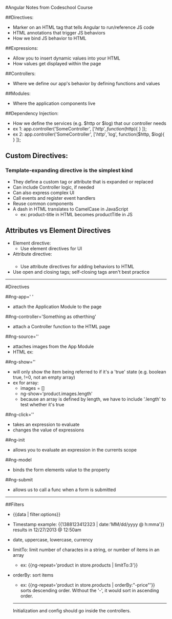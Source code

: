 #Angular Notes from Codeschool Course

##Directives:
- Marker on an HTML tag that tells Angular to run/reference JS code
- HTML annotations that trigger JS behaviors
- How we bind JS behavior to HTML

##Expressions:
- Allow you to insert dynamic values into your HTML
- How values get displayed within the page

##Controllers:
- Where we define our app's behavior by defining functions and values

##Modules:
- Where the application components live

##Dependency Injection:
- How we define the services (e.g. $http or $log) that our controller needs
- ex 1: app.controller('SomeController', ['$http', function($http){	
} ]);
- ex 2: app.controller('SomeController', ['$http', '$log', function($http, $log){	
} ]);

## Custom Directives:
### Template-expanding directive is the simplest kind
- They define a custom tag or attribute that is expanded or replaced
- Can include Controller logic, if needed
- Can also express complex UI
- Call events and register event handlers
- Reuse common components
- A dash in HTML translates to CamelCase in JavaScript
	- ex: product-title in HTML becomes productTitle in JS

## Attributes vs Element Directives
- Element directive: <product-title></product-title>
	- Use element directives for UI
- Attribute directive: <h3 product-title></h3>
	- Use attribute directives for adding behaviors to HTML
- Use open and closing tags; self-closing tags aren't best practice

---
#Directives

##ng-app=' '
- attach the Application Module to the page

##ng-controller='Something as otherthing'
- attach a Controller function to the HTML page

##ng-source=''
- attaches images from the App Module
- HTML ex: <img ng-src='{{product.images[0]}}'/>

##ng-show=''
- will only show the item being referred to if it's a 'true' state (e.g. boolean true, !=0, not an empty array)
- ex for array: 
	- images = []
	- ng-show='product.images.length'
	- because an array is defined by length, we have to include '.length' to test whether it's true

##ng-click=''
- takes an expression to evaluate
- changes the value of expressions

##ng-init
- allows you to evaluate an expression in the currents scope

##ng-model
- binds the form elements value to the property

##ng-submit
- allows us to call a func when a form is submitted

---

##Filters
- {{data | filter:options}}
- Timestamp example: {{1388123412323 | date:'MM/dd/yyyy @ h:mma'}} results in 12/27/2013 @ 12:50am
- date, uppercase, lowercase, currency
- limitTo: limit number of charactes in a string, or number of items in an array
	- ex: {{ng-repeat='product in store.products | limitTo:3'}}
- orderBy: sort items
	- ex: {{ng-repeat='product in store.products | orderBy:"-price"'}} sorts descending order. Without the '-', it would sort in ascending order.

	---

	Initialization and config should go inside the controllers.

